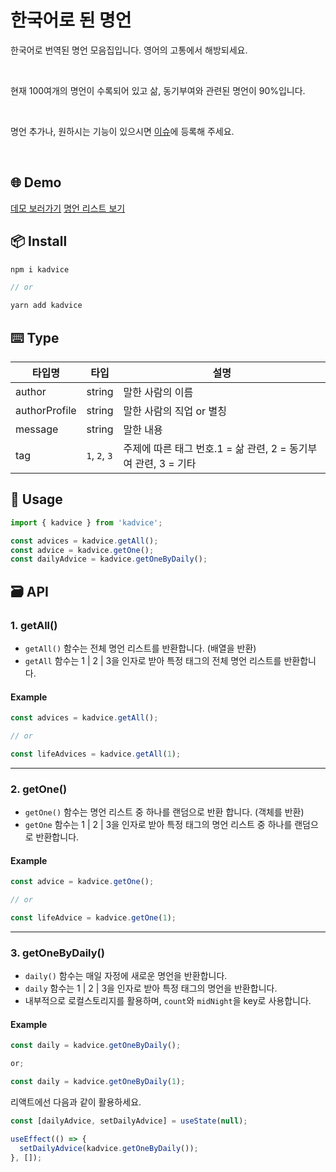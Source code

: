 # 한국어로 된 명언

한국어로 번역된 명언 모음집입니다. 영어의 고통에서 해방되세요.

<br />

현재 100여개의 명언이 수록되어 있고 삶, 동기부여와 관련된 명언이 90%입니다.

<br />

명언 추가나, 원하시는 기능이 있으시면 [이슈](https://github.com/chkim116/kadvice/issues)에 등록해 주세요.

<br />

## 🌐 Demo

[데모 보러가기](https://chkim116.github.io/kadvice-demo/)
[명언 리스트 보기](https://github.com/chkim116/kadvice/blob/master/scripts/fixtures/)

## 📦 Install

```js
npm i kadvice

// or

yarn add kadvice
```

## ⌨️ Type

| 타입명        | 타입          | 설명                                                           |
| ------------- | ------------- | -------------------------------------------------------------- |
| author        | string        | 말한 사람의 이름                                               |
| authorProfile | string        | 말한 사람의 직업 or 별칭                                       |
| message       | string        | 말한 내용                                                      |
| tag           | `1`, `2`, `3` | 주제에 따른 태그 번호.1 = 삶 관련, 2 = 동기부여 관련, 3 = 기타 |

## 🔨 Usage

```js
import { kadvice } from 'kadvice';

const advices = kadvice.getAll();
const advice = kadvice.getOne();
const dailyAdvice = kadvice.getOneByDaily();
```

## 🗃️ API

### 1. getAll()

- `getAll()` 함수는 전체 명언 리스트를 반환합니다. (배열을 반환)
- `getAll` 함수는 1 | 2 | 3을 인자로 받아 특정 태그의 전체 명언 리스트를 반환합니다.

#### Example

```js
const advices = kadvice.getAll();

// or

const lifeAdvices = kadvice.getAll(1);
```

---

### 2. getOne()

- `getOne()` 함수는 명언 리스트 중 하나를 랜덤으로 반환 합니다. (객체를 반환)
- `getOne` 함수는 1 | 2 | 3을 인자로 받아 특정 태그의 명언 리스트 중 하나를 랜덤으로 반환합니다.

#### Example

```js
const advice = kadvice.getOne();

// or

const lifeAdvice = kadvice.getOne(1);
```

---

### 3. getOneByDaily()

- `daily()` 함수는 매일 자정에 새로운 명언을 반환합니다.
- `daily` 함수는 1 | 2 | 3을 인자로 받아 특정 태그의 명언을 반환합니다.
- 내부적으로 로컬스토리지를 활용하며, `count`와 `midNight`을 key로 사용합니다.

#### Example

```js
const daily = kadvice.getOneByDaily();

or;

const daily = kadvice.getOneByDaily(1);
```

리액트에선 다음과 같이 활용하세요.

```js
const [dailyAdvice, setDailyAdvice] = useState(null);

useEffect(() => {
  setDailyAdvice(kadvice.getOneByDaily());
}, []);
```
